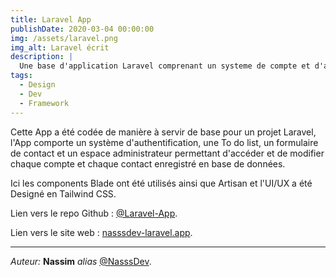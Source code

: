 ```yaml
---
title: Laravel App
publishDate: 2020-03-04 00:00:00
img: /assets/laravel.png
img_alt: Laravel écrit
description: |
  Une base d'application Laravel comprenant un systeme de compte et d'authentification.
tags:
  - Design
  - Dev
  - Framework
---
```


Cette App a été codée de manière à servir de base pour un projet Laravel, l'App comporte un système d'authentification, une To do list, un formulaire de contact et un espace administrateur permettant d'accéder et de modifier chaque compte et chaque contact enregistré en base de données.

Ici les components Blade ont été utilisés ainsi que Artisan et l'UI/UX a été Designé en Tailwind CSS.

Lien vers le repo Github : [@Laravel-App](https://github.com/NasssDev/Laravel-App).

Lien vers le site web : [nasssdev-laravel.app](https://nasssdev-laravel.vercel.app/).

---

_Auteur:_ **Nassim** _alias_ [@NasssDev](https://github.com/NasssDev).
